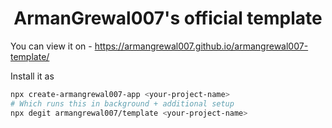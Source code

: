 <div align="center"><h1>ArmanGrewal007's official template</h1></div>

You can view it on - https://armangrewal007.github.io/armangrewal007-template/

Install it as 
```bash
npx create-armangrewal007-app <your-project-name>
# Which runs this in background + additional setup
npx degit armangrewal007/template <your-project-name>
```
